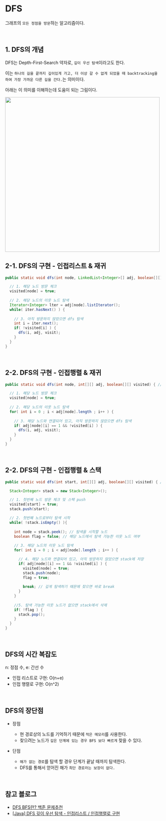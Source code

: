 # DFS

그래프의 `모든 정점을 방문`하는 알고리즘이다.

<br>

## 1. DFS의 개념

DFS는 Depth-First-Search 약자로, `깊이 우선 탐색`이라고도 한다.

이는 `하나의 길을 끝까지 깊이있게 가고, 더 이상 갈 수 없게 되었을 때 backtracking을 하여 가장 가까운 다른 길을 간다.`는 의미이다.

아래는 이 의미를 이해하는데 도움이 되는 그림이다.

<img src="https://user-images.githubusercontent.com/62600984/121457269-5e7d6480-c9e2-11eb-8b2e-16cf6186fdb5.png" width=500px>

<br>

## 2-1. DFS의 구현 - 인접리스트 & 재귀

```java
public static void dfs(int node, LinkedList<Integer>[] adj, boolean[][] visited) { // node: 탐색을 시작할 노드

  // 1. 해당 노드 방문 체크
  visited[node] = true;
  
  // 2. 해당 노드의 이웃 노드 탐색
  Iterator<Integer> lter = adj[node].listIterator();
  while( iter.hasNext() ) {
  
    // 3. 아직 방문하지 않았으면 dfs 탐색 
    int i = iter.next();
    if( !visited[i] ) {
      dfs(i, adj, visit);
    }
  }
}
```

<br>

## 2-2. DFS의 구현 - 인접행렬 & 재귀

```java
public static void dfs(int node, int[][] adj, boolean[][] visited) { // node: 탐색을 시작할 노드

  // 1. 해당 노드 방문 체크
  visited[node] = true;
  
  // 2. 해당 노드의 이웃 노드 탐색
  for( int i = 0 ; i < adj[node].length ; i++ ) {
    
    // 3. 해당 노드와 연결되어 있고, 아직 방문하지 않았으면 dfs 탐색 
    if( adj[node][i] == 1 && !visited[i] ) {
      dfs(i, adj, visit);
    }
  }
}
```

<br>

## 2-2. DFS의 구현 - 인접행렬 & 스택

```java
public static void dfs(int start, int[][] adj, boolean[][] visited) { // start: 탐색을 시작할 첫번째 노드

  Stack<Integer> stack = new Stack<Integer>();

  // 1. 첫번째 노드 방문 체크 및 스택 push
  visited[start] = true;
  stack.push(start);

  // 2. 첫번째 노드로부터 탐색 시작
  while( !stack.isEmpty() ){
  
    int node = stack.peek(); // 탐색을 시작할 노드
    boolean flag = false; // 해당 노드에서 탐색 가능한 이웃 노드 여부
    
    // 3. 해당 노드의 이웃 노드 탐색
    for( int i = 0 ; i < adj[node].length ; i++ ) {

      // 4. 해당 노드와 연결되어 있고, 아직 방문하지 않았으면 stack에 저장 
      if( adj[node][i] == 1 && !visited[i] ) {
        visited[node] = true;
        stack.push(node);
        flag = true;
        
        break; // 깊게 탐색하기 때문에 찾으면 바로 break
      }
    }
    
    //5. 탐색 가능한 이웃 노드가 없으면 stack에서 삭제
    if( !flag ) {
      stack.pop();
    }
  }
}
```

<br>

## DFS의 시간 복잡도

n: 정점 수, e: 간선 수

- 인접 리스트로 구현: O(n+e)
- 인접 행렬로 구현:  O(n^2)

<br>

## DFS의 장단점

- 장점

    - 현 경로상의 노드를 기억하기 때문에 `적은 메모리`를 사용한다.
    - 찾으려는 노드가 `깊은 단계에 있는 경우 BFS 보다 빠르게` 찾을 수 있다.

- 단점

    - `해가 없는 경로`를 탐색 할 경우 단계가 끝날 때까지 탐색한다.
    - DFS를 통해서 얻어진 해가 `최단 경로라는 보장이 없다.`

<br>

## 참고 블로그

- [DFS BFS란? 백준 문제추천](https://covenant.tistory.com/132)
- [[Java] DFS 깊이 우선 탐색 - 인접리스트 / 인접행렬로 구현](https://minhamina.tistory.com/22)

